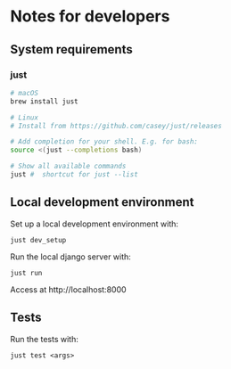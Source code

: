 # Notes for developers

## System requirements

### just

```sh
# macOS
brew install just

# Linux
# Install from https://github.com/casey/just/releases

# Add completion for your shell. E.g. for bash:
source <(just --completions bash)

# Show all available commands
just #  shortcut for just --list
```


## Local development environment


Set up a local development environment with:
```
just dev_setup
```

Run the local django server with:
```
just run
```

Access at http://localhost:8000


## Tests
Run the tests with:
```
just test <args>
```
